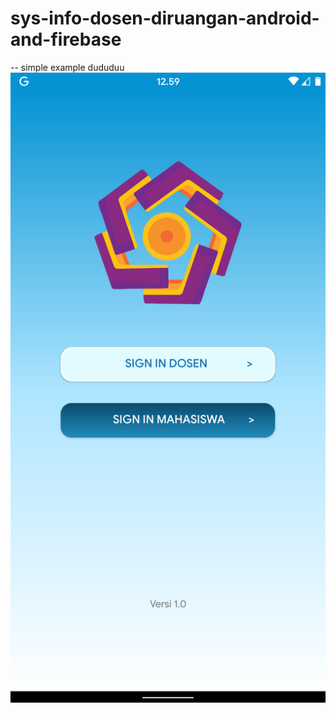 # sys-info-dosen-diruangan-android-and-firebase
-- simple example dududuu<br>
![Alt text](Screenshot_20200115-125948_Ruang_Dosen.png?raw=true "SS")
